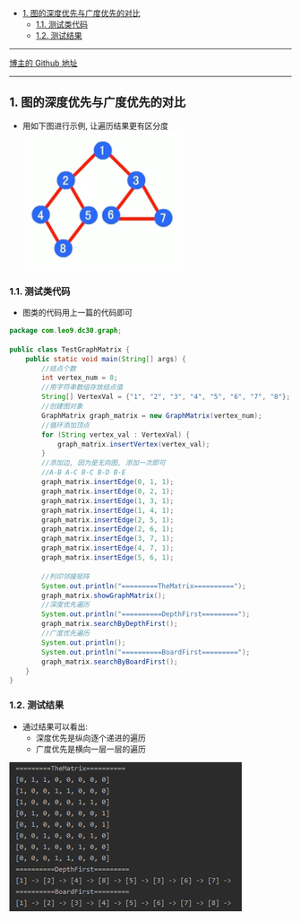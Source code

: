 <!-- TOC -->

- [1. 图的深度优先与广度优先的对比](#1-图的深度优先与广度优先的对比)
  - [1.1. 测试类代码](#11-测试类代码)
  - [1.2. 测试结果](#12-测试结果)

<!-- /TOC -->

****
[博主的 Github 地址](https://github.com/leon9dragon)
****

## 1. 图的深度优先与广度优先的对比
- 用如下图进行示例, 让遍历结果更有区分度  
  ![sample](../99.images/2020-07-28-08-17-19.png)

### 1.1. 测试类代码
- 图类的代码用上一篇的代码即可
```java
package com.leo9.dc30.graph;

public class TestGraphMatrix {
    public static void main(String[] args) {
        //结点个数
        int vertex_num = 8;
        //用字符串数组存放结点值
        String[] VertexVal = {"1", "2", "3", "4", "5", "6", "7", "8"};
        //创建图对象
        GraphMatrix graph_matrix = new GraphMatrix(vertex_num);
        //循环添加顶点
        for (String vertex_val : VertexVal) {
            graph_matrix.insertVertex(vertex_val);
        }
        //添加边, 因为是无向图, 添加一次即可
        //A-B A-C B-C B-D B-E
        graph_matrix.insertEdge(0, 1, 1);
        graph_matrix.insertEdge(0, 2, 1);
        graph_matrix.insertEdge(1, 3, 1);
        graph_matrix.insertEdge(1, 4, 1);
        graph_matrix.insertEdge(2, 5, 1);
        graph_matrix.insertEdge(2, 6, 1);
        graph_matrix.insertEdge(3, 7, 1);
        graph_matrix.insertEdge(4, 7, 1);
        graph_matrix.insertEdge(5, 6, 1);

        //列印邻接矩阵
        System.out.println("=========TheMatrix==========");
        graph_matrix.showGraphMatrix();
        //深度优先遍历
        System.out.println("==========DepthFirst=========");
        graph_matrix.searchByDepthFirst();
        //广度优先遍历
        System.out.println();
        System.out.println("==========BoardFirst=========");
        graph_matrix.searchByBoardFirst();
    }
}

```

### 1.2. 测试结果
- 通过结果可以看出:
  - 深度优先是纵向逐个递进的遍历  
  - 广度优先是横向一层一层的遍历  
  
![res](../99.images/2020-07-28-08-24-52.png)